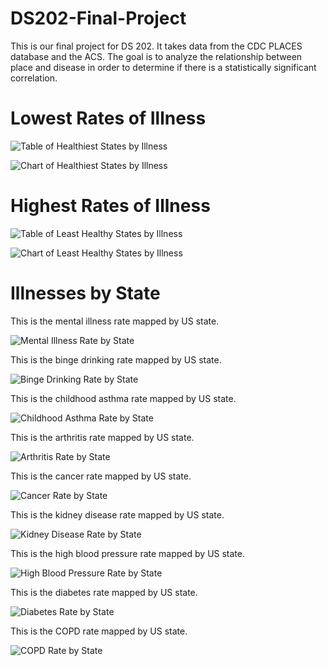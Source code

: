 # DS202-Final-Project

This is our final project for DS 202. It takes data from the CDC PLACES database and the ACS. The goal is to analyze the relationship between place and disease in order to determine if there is a statistically significant correlation.

# Lowest Rates of Illness

![Table of Healthiest States by Illness](images//HealthiestStates.png)

![Chart of Healthiest States by Illness](images//ChartHealthiestVals.png)


# Highest Rates of Illness

![Table of Least Healthy States by Illness](images//LeastHealthyStates.png)

![Chart of Least Healthy States by Illness](images//ChartLeastHealthyVals.png)


# Illnesses by State

This is the mental illness rate mapped by US state.

![Mental Illness Rate by State](images//StateMentalIllnessRate.png)

This is the binge drinking rate mapped by US state.

![Binge Drinking Rate by State](images//StateBingeDrinkingRate.png)

This is the childhood asthma rate mapped by US state.

![Childhood Asthma Rate by State](images//StateChildhoodAsthmaRate.png)

This is the arthritis rate mapped by US state.

![Arthritis Rate by State](images//StateArthritisRate.png)

This is the cancer rate mapped by US state.

![Cancer Rate by State](images//StateCancerRate.png)

This is the kidney disease rate mapped by US state.

![Kidney Disease Rate by State](images//StateKidneyDiseaseRate.png)

This is the high blood pressure rate mapped by US state.

![High Blood Pressure Rate by State](images//StateHighBloodPressure.png)

This is the diabetes rate mapped by US state.

![Diabetes Rate by State](images//StateDiabetesRate.png)

This is the COPD rate mapped by US state.

![COPD Rate by State](images//StateCOPDRate.png)